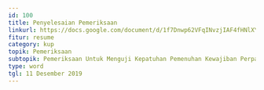 ```yaml
---
id: 100
title: Penyelesaian Pemeriksaan
linkurl: https://docs.google.com/document/d/1f7Dnwp62VFqINvzjIAF4fHNlXYfmIT3FtkSeQPYAJNA/edit?usp=drivesdk
fitur: resume
category: kup
topik: Pemeriksaan
subtopik: Pemeriksaan Untuk Menguji Kepatuhan Pemenuhan Kewajiban Perpajakan (Sejak 1 Februari 2013)
type: word
tgl: 11 Desember 2019
---
```


